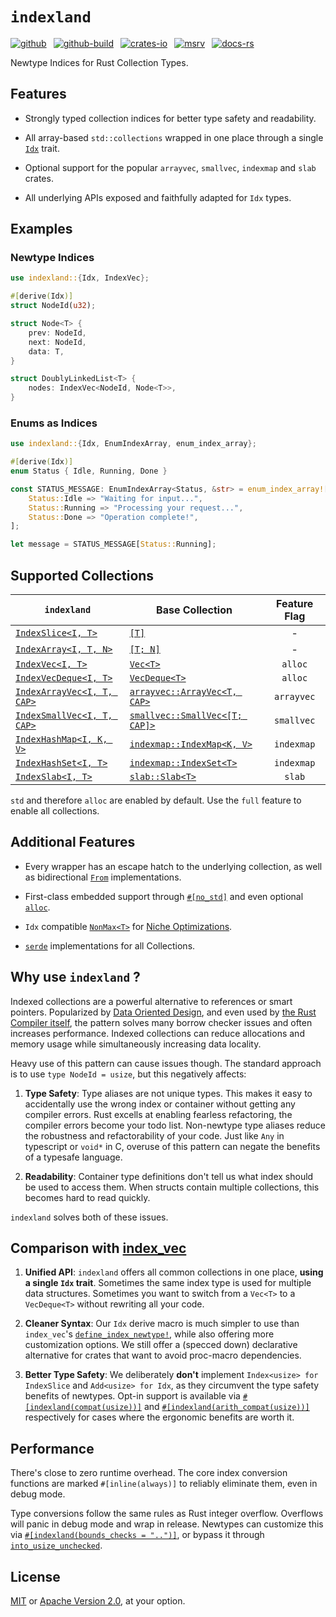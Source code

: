# `indexland`

[![github]](https://github.com/cmrschwarz/indexland/tree/main/crates/indexland)&ensp;
[![github-build]](https://github.com/cmrschwarz/indexland/actions/workflows/ci.yml)&ensp;
[![crates-io]](https://crates.io/crates/indexland)&ensp;
[![msrv]](https://crates.io/crates/indexland)&ensp;
[![docs-rs]](https://docs.rs/indexland)&ensp;

[github]: https://img.shields.io/badge/cmrschwarz/indexland-8da0cb?&labelColor=555555&logo=github
[github-build]: https://github.com/cmrschwarz/indexland/actions/workflows/ci.yml/badge.svg
[crates-io]: https://img.shields.io/crates/v/indexland.svg?logo=rust
[msrv]: https://img.shields.io/crates/msrv/indexland?logo=rust
[docs-rs]: https://img.shields.io/badge/docs.rs-indexland-66c2a5?logo=docs.rs

Newtype Indices for Rust Collection Types.

## Features
- Strongly typed collection indices for better type safety and readability.

- All array-based `std::collections` wrapped in one place through a single
  [`Idx`](https://docs.rs/indexland/latest/indexland/trait.Idx.html) trait.

- Optional support for the popular `arrayvec`, `smallvec`, `indexmap` and `slab` crates.

- All underlying APIs exposed and faithfully adapted for `Idx` types.

## Examples
### Newtype Indices
```rust
use indexland::{Idx, IndexVec};

#[derive(Idx)]
struct NodeId(u32);

struct Node<T> {
    prev: NodeId,
    next: NodeId,
    data: T,
}

struct DoublyLinkedList<T> {
    nodes: IndexVec<NodeId, Node<T>>,
}
```

### Enums as Indices
```rust
use indexland::{Idx, EnumIndexArray, enum_index_array};

#[derive(Idx)]
enum Status { Idle, Running, Done }

const STATUS_MESSAGE: EnumIndexArray<Status, &str> = enum_index_array![
    Status::Idle => "Waiting for input...",
    Status::Running => "Processing your request...",
    Status::Done => "Operation complete!",
];

let message = STATUS_MESSAGE[Status::Running];
```

## Supported Collections

| `indexland` | Base Collection | Feature Flag |
|----------|-----------------------|:------------------:|
| [`IndexSlice<I, T>`](https://docs.rs/indexland/latest/indexland/struct.IndexSlice.html) | [`[T]`](https://doc.rust-lang.org/std/primitive.slice.html) | - |
| [`IndexArray<I, T, N>`](https://docs.rs/indexland/latest/indexland/struct.IndexArray.html) | [`[T; N]`](https://doc.rust-lang.org/std/primitive.array.html) | - |
| [`IndexVec<I, T>`](https://docs.rs/indexland/latest/indexland/struct.IndexVec.html) | [`Vec<T>`](https://doc.rust-lang.org/std/vec/struct.Vec.html) | `alloc` |
| [`IndexVecDeque<I, T>`](https://docs.rs/indexland/latest/indexland/struct.IndexVecDeque.html) | [`VecDeque<T>`](https://doc.rust-lang.org/std/collections/struct.VecDeque.html) |  `alloc` |
| [`IndexArrayVec<I, T, CAP>`](https://docs.rs/indexland/latest/indexland/struct.IndexArrayVec.html) | [`arrayvec::ArrayVec<T, CAP>`](https://docs.rs/arrayvec/latest/arrayvec/struct.ArrayVec.html) | `arrayvec` |
| [`IndexSmallVec<I, T, CAP>`](https://docs.rs/indexland/latest/indexland/struct.IndexSmallVec.html) | [`smallvec::SmallVec<[T; CAP]>`](https://docs.rs/smallvec/latest/smallvec/struct.SmallVec.html)  | `smallvec`  |
| [`IndexHashMap<I, K, V>`](https://docs.rs/indexland/latest/indexland/struct.IndexHashMap.html) | [`indexmap::IndexMap<K, V>`](https://docs.rs/indexmap/latest/indexmap/map/struct.IndexMap.html) | `indexmap` |
| [`IndexHashSet<I, T>`](https://docs.rs/indexland/latest/indexland/struct.IndexHashSet.html) | [`indexmap::IndexSet<T>`](https://docs.rs/indexmap/latest/indexmap/set/struct.IndexSet.html) | `indexmap` |
| [`IndexSlab<I, T>`](https://docs.rs/indexland/latest/indexland/struct.IndexSlab.html) | [`slab::Slab<T>`](https://docs.rs/slab/latest/slab/struct.Slab.html) | `slab` |

`std` and therefore `alloc` are enabled by default.
Use the `full` feature to enable all collections.

## Additional Features

- Every wrapper has an escape hatch
  to the underlying collection, as well as bidirectional [`From`](core::convert::From)
  implementations.

- First-class embedded support through
  [`#[no_std]`](https://docs.rust-embedded.org/book/intro/no-std.html)
  and even optional
  [`alloc`](https://doc.rust-lang.org/core/alloc/index.html).

- `Idx` compatible
  [`NonMax<T>`](https://docs.rs/indexland/latest/indexland/struct.NonMax.html) for
  [Niche Optimizations](https://doc.rust-lang.org/std/option/index.html#representation).

- [`serde`](::serde) implementations for all Collections.

## Why use `indexland` ?
Indexed collections are a powerful alternative to references or smart pointers.
Popularized by
[Data Oriented Design](https://en.wikipedia.org/wiki/Data-oriented_design),
and even used by
[the Rust Compiler itself](https://github.com/rust-lang/rust/blob/2b285cd5f0877e30ad1d83e04f8cc46254e43391/compiler/rustc_index/src/vec.rs#L40),
the pattern solves many borrow checker issues and often increases performance.
Indexed collections can reduce allocations and memory usage while simultaneously increasing
data locality.

Heavy use of this pattern can cause issues though. The standard approach is to
use `type NodeId = usize`, but this negatively affects:

  1. **Type Safety**: Type aliases are not unique types.
     This makes it easy to accidentally use the wrong index or container
     without getting any compiler errors. Rust excells at
     enabling fearless refactoring, the compiler errors become your todo list.
     Non-newtype type aliases reduce the robustness and refactorability of your code.
     Just like `Any` in typescript or `void*` in C, overuse of this pattern can negate the
     benefits of a typesafe language.

  2. **Readability**: Container type definitions don't tell us what index
     should be used to access them. When structs contain multiple collections,
     this becomes hard to read quickly.

`indexland` solves both of these issues.

## Comparison with [index_vec](https://docs.rs/index_vec/latest/index_vec/index.html)
1.  **Unified API**: `indexland` offers all common collections in one place,
    **using a single `Idx` trait**. Sometimes the same index type is used
    for multiple data structures. Sometimes you want to switch from a `Vec<T>`
    to a `VecDeque<T>` without rewriting all your code.

2.  **Cleaner Syntax**: Our `Idx` derive macro is much simpler to use than
    `index_vec`'s [`define_index_newtype!`](https://docs.rs/index_vec/latest/index_vec/macro.define_index_type.html),
    while also offering more customization options.
    We still offer a (specced down) declarative alternative for crates that want to avoid proc-macro dependencies.

2.  **Better Type Safety**: We deliberately **don't** implement
    `Index<usize> for IndexSlice` and `Add<usize> for Idx`,
    as they circumvent the type safety benefits of newtypes. Opt-in support is available
    via
    [`#[indexland(compat(usize))]`](https://docs.rs/indexland_derive/latest/indexland_derive/derive.Idx.html#indexlandcompatible)
    and
    [`#[indexland(arith_compat(usize))]`](https://docs.rs/indexland_derive/latest/indexland_derive/derive.Idx.html#indexlandusize_arith)
    respectively for cases where the ergonomic benefits are worth it.



## Performance
There's close to zero runtime overhead. The core index conversion functions are
marked `#[inline(always)]` to reliably eliminate them, even in debug mode.

Type conversions follow the same rules as Rust integer overflow.
Overflows will panic in debug mode and wrap in release.
Newtypes can customize this via
[`#[indexland(bounds_checks = "..")]`](https://docs.rs/indexland_derive/latest/indexland_derive/derive.Idx.html#indexlandbounds_checks--),
or bypass it through
[`into_usize_unchecked`](https://docs.rs/indexland/latest/indexland/trait.Idx.html#tymethod.into_usize).


## License
[MIT](./LICENSE-MIT) or [Apache Version 2.0](./LICENSE-APACHE), at your option.

